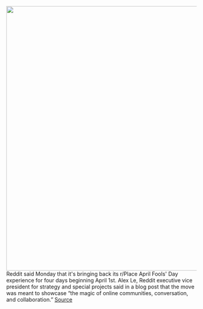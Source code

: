 <img src='https://cdn.vox-cdn.com/thumbor/3STMPka82p6lMM_O48n55BngPhE=/0x0:2040x1360/1200x800/filters:focal(857x517:1183x843)/cdn.vox-cdn.com/uploads/chorus_image/image/70681056/acastro_180413_1777_reddit_0001.0.jpg' width='700px' /><br/>
Reddit said Monday that it's bringing back its r/Place April Fools' Day experience for four days beginning April 1st. Alex Le, Reddit executive vice president for strategy and special projects said in a blog post that the move was meant to showcase “the magic of online communities, conversation, and collaboration.”
<a href='https://www.theverge.com/2022/3/28/22999689/reddit-bringing-back-r-place-april-fools-day-experiment-public-art'> Source <a/>